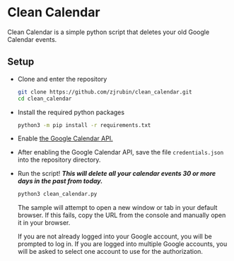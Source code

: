 # Clean Calendar

Clean Calendar is a simple python script that deletes your old Google Calendar
events.

## Setup

- Clone and enter the repository

    ```bash
    git clone https://github.com/zjrubin/clean_calendar.git
    cd clean_calendar
    ```

- Install the required python packages

    ```bash
    python3 -m pip install -r requirements.txt
    ```

- Enable [the Google Calendar API.](https://developers.google.com/calendar/quickstart/python)

- After enabling the Google Calendar API, save the file `credentials.json` into the repository directory.

- Run the script! ***This will delete all your calendar events 30 or more days in the past from today.***

    ```bash
    python3 clean_calendar.py
    ```

    The sample will attempt to open a new window or tab in your default browser. If this fails, copy the URL from the console and manually open it in your browser.

    If you are not already logged into your Google account, you will be prompted to log in. If you are logged into multiple Google accounts, you will be asked to select one account to use for the authorization.
